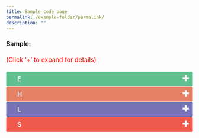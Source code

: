 ```yaml
---
title: Sample code page
permalink: /example-folder/permalink/
description: ""
---
```

<p style="font-size:120%; margin-top: 0px; margin-bottom:20px; line-height:1.35; padding:10px 0 0 0"><b>Sample:</b></p><p style="font-size:120%; color:red; margin-top: 0px; margin-bottom:20px; line-height:1.35;">(Click ‘+’ to expand for details)</p><input type="checkbox" id="E"><label for="E" style="background-color: #60C090; color:#f7f7f7;"><b>E</b></label><div class="content" style="background-color:#edf4fa;">
<p style="font-size:18px; margin-top: 2px; margin-bottom:0px; line-height:1.35;">Lorem Ipsum Lorem Ipsum Lorem Ipsum Lorem Ipsum Lorem Ipsum Lorem Ipsum Lorem Ipsum Lorem Ipsum </p></div><input type="checkbox" id="H"><label for="H" style="background-color: #E58265; color:#f7f7f7;"><b>H</b></label><div class="content" style="background-color:#edf4fa;">
<p style="font-size:18px; margin-top: 2px; margin-bottom:0px; line-height:1.35;">Lorem IpsumLorem IpsumLorem IpsumLorem IpsumLorem Ipsum</p></div><input type="checkbox" id="L"><label for="L" style="background-color: #7573B5; color:#f7f7f7;"><b>L</b></label><div class="content" style="background-color:#edf4fa;">
<p style="font-size:18px; margin-top: 2px; margin-bottom:0px; line-height:1.35;">Lorem IpsumLorem IpsumLorem IpsumLorem IpsumLorem Ipsum</p></div><input type="checkbox" id="S"><label for="S" style="background-color: #F05A4D; color:#f7f7f7;"><b>S</b></label><div class="content" style="background-color:#edf4fa;">
<p style="font-size:18px; margin-top: 2px; margin-bottom:0px; line-height:1.35;">
Lorem IpsumLorem IpsumLorem IpsumLorem IpsumLorem IpsumLorem IpsumLorem Ipsum</p></div><table style="font-size:120%">
	


<style>

td {
		display: table-cell;
		vertical-align: middle;
}
	
input {
    display: none;
}

label {
    display: block;    
	  font-size: 120%;
    padding: 10px 30px;
    margin: 0 0 1px 0;
    cursor: pointer;
    background: #153855;
    border-radius: 3px;
    color: #FFF;
    transition: ease .5s;
	position: relative;
}

label:hover {
    background: #346f9e;
}

label::after {
	font-family: "Font Awesome 5 Free";
	content: '\271A';
	font-weight: bold;
	font-size: 22px;
	position: absolute;
	right: 10px;
	top: 6px;
}

input:checked + label::after {
	content: '\2716';
}

.content {
    background: #FFFFFF;
    padding: 10px 25px;
    margin: 0 0 1px 0;
    border-radius: 3px;
}

input + label + .content {
    display: none;
}

input:checked + label + .content {
    display: block;
}
	
</style>


	

	





	

	

	
</table>